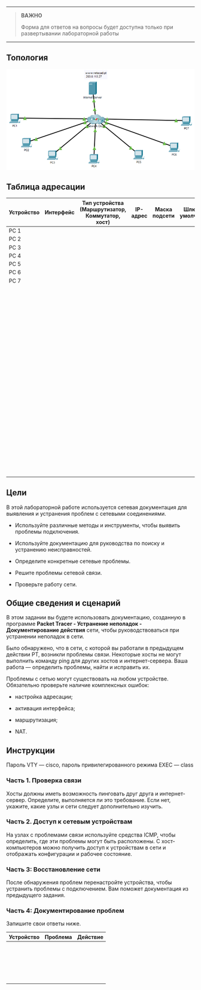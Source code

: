 
---

> **ВАЖНО**
> 
> Форма для ответов на вопросы будет доступна только при развертывании лабораторной работы 

---

## Топология

![](./assets/topology.png)

## Таблица адресации

| Устройство | Интерфейс | Тип устройства<br>(Маршрутизатор, Коммутатор, хост) | IP-адрес | Маска подсети | Шлюз по умолчанию |
|--------|-----|------|---|---|---|
| PC 1   |     |      |   |   |   |
| PC 2   |     |      |   |   |   |
| PC 3   |     |      |   |   |   |
| PC 4   |     |      |   |   |   |
| PC 5   |     |      |   |   |   |
| PC 6   |     |      |   |   |   |
| PC 7   |     |      |   |   |   |
| &nbsp; |     |      |   |   |   |
| &nbsp; |     |      |   |   |   |
| &nbsp; |     |      |   |   |   |
| &nbsp; |     |      |   |   |   |
| &nbsp; |     |      |   |   |   |
| &nbsp; |     |      |   |   |   |
| &nbsp; |     |      |   |   |   |
| &nbsp; |     |      |   |   |   |
| &nbsp; |     |      |   |   |   |
| &nbsp; |     |      |   |   |   |
| &nbsp; |     |      |   |   |   |
| &nbsp; |     |      |   |   |   |
| &nbsp; |     |      |   |   |   |
| &nbsp; |     |      |   |   |   |
| &nbsp; |     |      |   |   |   |
| &nbsp; |     |      |   |   |   |
| &nbsp; |     |      |   |   |   |
| &nbsp; |     |      |   |   |   |
| &nbsp; |     |      |   |   |   |
| &nbsp; |     |      |   |   |   |
| &nbsp; |     |      |   |   |   |
| &nbsp; |     |      |   |   |   |
| &nbsp; |     |      |   |   |   |

## Цели

В этой лабораторной работе используется сетевая документация для выявления и устранения проблем с сетевыми соединениями.

-   Используйте различные методы и инструменты, чтобы выявить проблемы подключения.

-   Используйте документацию для руководства по поиску и устранению неисправностей.

-   Определите конкретные сетевые проблемы.

-   Решите проблемы сетевой связи.

-   Проверьте работу сети.

## Общие сведения и сценарий

В этом задании вы будете использовать документацию, созданную в программе **Packet Tracer - Устранение неполадок - Документирование действия** сети, чтобы руководствоваться при устранении неполадок в сети.

Было обнаружено, что в сети, с которой вы работали в предыдущем действии PT, возникли проблемы связи. Некоторые хосты не могут выполнить команду ping для других хостов и интернет-сервера. Ваша работа — определить проблемы, найти и исправить их.

Проблемы с сетью могут существовать на любом устройстве. Обязательно проверьте наличие комплексных ошибок:

-   настройка адресации;

-   активация интерфейса;

-   маршрутизация;

-   NAT.

## Инструкции

Пароль VTY — cisco, пароль привилегированного режима EXEC — class

### Часть 1. Проверка связи

Хосты должны иметь возможность пинговать друг друга и интернет-сервер. Определите, выполняется ли это требование. Если нет, укажите, какие узлы и сети следует дополнительно изучить.

### Часть 2. Доступ к сетевым устройствам

На узлах c проблемами связи используйте средства ICMP, чтобы определить, где эти проблемы могут быть расположены. С хост-компьютеров можно получить доступ к устройствам в сети и отображать конфигурации и рабочее состояние.

### Часть 3: Восстановление сети

После обнаружения проблем перенастройте устройства, чтобы устранить проблемы с подключением. Вам поможет документация из предыдущего задания.

### Часть 4: Документирование проблем

Запишите свои ответы ниже.

| Устройство | Проблема | Действие |
|------------|----------|----------|
| &nbsp;     |          |          |
| &nbsp;     |          |          |
| &nbsp;     |          |          |
| &nbsp;     |          |          |
| &nbsp;     |          |          |

<!-- [Скачать файл Packet Tracer для локального запуска](./assets/12.6.2-lab.pka) -->
